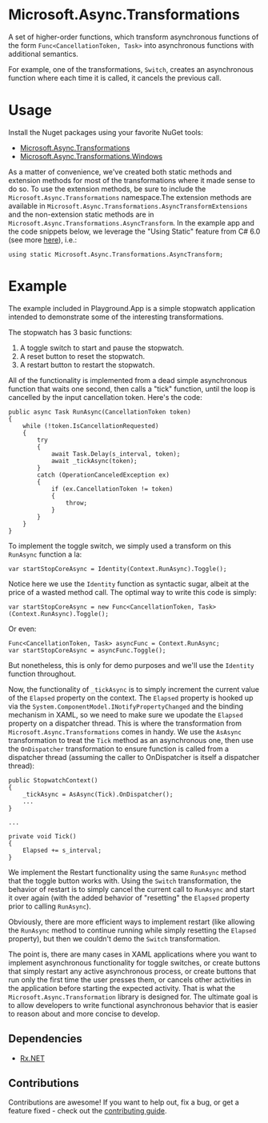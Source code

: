 # Microsoft.Async.Transformations

A set of higher-order functions, which transform asynchronous functions of the form `Func<CancellationToken, Task>` into asynchronous functions with additional semantics.

For example, one of the transformations, `Switch`, creates an asynchronous function where each time it is called, it cancels the previous call.

# Usage

Install the Nuget packages using your favorite NuGet tools:
 * [Microsoft.Async.Transformations](https://www.nuget.org/packages/Microsoft.Async.Transformations)
 * [Microsoft.Async.Transformations.Windows](https://www.nuget.org/packages/Microsoft.Async.Transformations.Windows)

As a matter of convenience, we've created both static methods and extension methods for most of the transformations where it made sense to do so. To use the extension methods, be sure to include the `Microsoft.Async.Transformations` namespace.The extension methods are available in `Microsoft.Async.Transformations.AsyncTransformExtensions` and the non-extension static methods are in `Microsoft.Async.Transformations.AsyncTransform`. In the example app and the code snippets below, we leverage the "Using Static" feature from C# 6.0 (see more [here](https://msdn.microsoft.com/en-us/magazine/dn879355.aspx)), i.e.:
```
using static Microsoft.Async.Transformations.AsyncTransform;
```

# Example

The example included in Playground.App is a simple stopwatch application intended to demonstrate some of the interesting transformations.

The stopwatch has 3 basic functions:
  1. A toggle switch to start and pause the stopwatch.
  2. A reset button to reset the stopwatch.
  3. A restart button to restart the stopwatch.

All of the functionality is implemented from a dead simple asynchronous function that waits one second, then calls a "tick" function, until the loop is cancelled by the input cancellation token. Here's the code:

```
public async Task RunAsync(CancellationToken token)
{
    while (!token.IsCancellationRequested)
    {
        try
        {
            await Task.Delay(s_interval, token);
            await _tickAsync(token);
        }
        catch (OperationCanceledException ex)
        {
            if (ex.CancellationToken != token)
            {
                throw;
            }
        }
    }
}
```

To implement the toggle switch, we simply used a transform on this `RunAsync` function a la:
```
var startStopCoreAsync = Identity(Context.RunAsync).Toggle();
```
Notice here we use the `Identity` function as syntactic sugar, albeit at the price of a wasted method call. The optimal way to write this code is simply:
```
var startStopCoreAsync = new Func<CancellationToken, Task>(Context.RunAsync).Toggle();
```
Or even:
```
Func<CancellationToken, Task> asyncFunc = Context.RunAsync;
var startStopCoreAsync = asyncFunc.Toggle();
```
But nonetheless, this is only for demo purposes and we'll use the `Identity` function throughout.

Now, the functionality of `_tickAsync` is to simply increment the current value of the `Elapsed` property on the context. The `Elapsed` property is hooked up via the `System.ComponentModel.INotifyPropertyChanged` and the binding mechanism in XAML, so we need to make sure we upodate the `Elapsed` property on a dispatcher thread.  This is where the transformation from `Microsoft.Async.Transformations` comes in handy. We use the `AsAsync` transformation to treat the `Tick` method as an asynchronous one, then use the `OnDispatcher` transformation to ensure function is called from a dispatcher thread (assuming the caller to OnDispatcher is itself a dispatcher thread):
```
public StopwatchContext()
{
    _tickAsync = AsAsync(Tick).OnDispatcher();
    ...
}

...

private void Tick()
{
    Elapsed += s_interval;
}
```

We implement the Restart functionality using the same `RunAsync` method that the toggle button works with. Using the `Switch` transformation, the behavior of restart is to simply cancel the current call to `RunAsync` and start it over again (with the added behavior of "resetting" the `Elapsed` property prior to calling `RunAsync`).

Obviously, there are more efficient ways to implement restart (like allowing the `RunAsync` method to continue running while simply resetting the `Elapsed` property), but then we couldn't demo the `Switch` transformation.

The point is, there are many cases in XAML applications where you want to implement asynchronous functionality for toggle switches, or create buttons that simply restart any active asynchronous process, or create buttons that run only the first time the user presses them, or cancels other activities in the application before starting the expected activity. That is what the `Microsoft.Async.Transformation` library is designed for. The ultimate goal is to allow developers to write functional asynchronous behavior that is easier to reason about and more concise to develop.

## Dependencies
* [Rx.NET](https://github.com/Reactive-Extensions/Rx.NET)

## Contributions
Contributions are awesome! If you want to help out, fix a bug, or get a feature fixed - check out the [contributing guide](CONTRIBUTING.md). 
